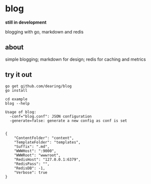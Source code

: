blog
====
**still in development**

blogging with go, markdown and redis

about
-----
simple blogging; markdown for design; redis for caching and metrics

try it out
---
```
go get github.com/dearing/blog
go install

cd example
blog --help

Usage of blog:
  -conf="blog.conf": JSON configuration
  -generate=false: generate a new config as conf is set
  
```
```
{
  	"ContentFolder": "content",
	"TemplateFolder": "templates",
	"Suffix": ".md",
	"WWWHost": ":9000",
	"WWWRoot": "wwwroot",
	"RedisHost": "127.0.0.1:6379",
	"RedisPass": "",
	"RedisDB": -1,
	"Verbose": true
}
```
